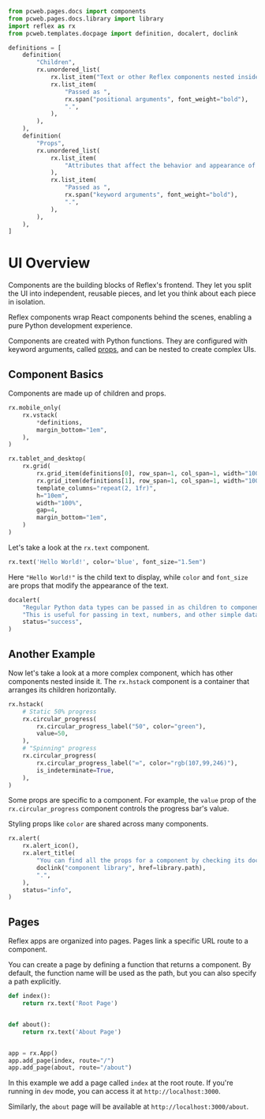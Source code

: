 ```python exec
from pcweb.pages.docs import components
from pcweb.pages.docs.library import library
import reflex as rx
from pcweb.templates.docpage import definition, docalert, doclink

definitions = [
    definition(
        "Children",
        rx.unordered_list(
            rx.list_item("Text or other Reflex components nested inside a component."),
            rx.list_item(
                "Passed as ",
                rx.span("positional arguments", font_weight="bold"),
                ".",
            ),
        ),
    ),
    definition(
        "Props",
        rx.unordered_list(
            rx.list_item(
                "Attributes that affect the behavior and appearance of a component."
            ),
            rx.list_item(
                "Passed as ",
                rx.span("keyword arguments", font_weight="bold"),
                ".",
            ),
        ),
    ),
]
```

# UI Overview

Components are the building blocks of Reflex's frontend. They let you split the UI into independent, reusable pieces, and let you think about each piece in isolation.

Reflex components wrap React components behind the scenes, enabling a pure Python development experience.

Components are created with Python functions. They are configured with keyword arguments, called [props]({components.props.path}), and can be nested to create complex UIs.

## Component Basics

Components are made up of children and props.

```python eval
rx.mobile_only(
    rx.vstack(
        *definitions,
        margin_bottom="1em",
    ),
)
```

```python eval
rx.tablet_and_desktop(
    rx.grid(
        rx.grid_item(definitions[0], row_span=1, col_span=1, width="100%"),
        rx.grid_item(definitions[1], row_span=1, col_span=1, width="100%"),
        template_columns="repeat(2, 1fr)",
        h="10em",
        width="100%",
        gap=4,
        margin_bottom="1em",
    )
)
```

Let's take a look at the `rx.text` component.

```python demo
rx.text('Hello World!', color='blue', font_size="1.5em")
```

Here `"Hello World!"` is the child text to display, while `color` and `font_size` are props that modify the appearance of the text.

```python eval
docalert(
    "Regular Python data types can be passed in as children to components. ",
    "This is useful for passing in text, numbers, and other simple data types. ",
    status="success",
)
```

## Another Example

Now let's take a look at a more complex component, which has other components nested inside it. The `rx.hstack` component is a container that arranges its children horizontally.


```python demo
rx.hstack(
    # Static 50% progress
    rx.circular_progress(
        rx.circular_progress_label("50", color="green"),
        value=50,
    ),
    # "Spinning" progress
    rx.circular_progress(
        rx.circular_progress_label("∞", color="rgb(107,99,246)"),
        is_indeterminate=True,
    ),
)
```

Some props are specific to a component. For example, the `value` prop of the `rx.circular_progress` component controls the progress bar's value.

Styling props like `color` are shared across many components.

```python eval
rx.alert(
    rx.alert_icon(),
    rx.alert_title(
        "You can find all the props for a component by checking its documentation page in the ",
        doclink("component library", href=library.path),
        ".",
    ),
    status="info",
)
```

## Pages

Reflex apps are organized into pages. Pages link a specific URL route to a component.

You can create a page by defining a function that returns a component. By default, the function name will be used as the path, but you can also specify a path explicitly.

```python
def index():
    return rx.text('Root Page')


def about():
    return rx.text('About Page')


app = rx.App()
app.add_page(index, route="/")
app.add_page(about, route="/about")
```

In this example we add a page called `index` at the root route. If you're running in `dev` mode, you can access it at `http://localhost:3000`.

Similarly, the `about` page will be available at `http://localhost:3000/about`.


